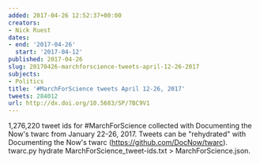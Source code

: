 ```yaml
---
added: 2017-04-26 12:52:37+00:00
creators:
- Nick Ruest
dates:
- end: '2017-04-26'
  start: '2017-04-12'
published: 2017-04-26
slug: 20170426-marchforscience-tweets-april-12-26-2017
subjects:
- Politics
title: '#MarchForScience tweets April 12-26, 2017'
tweets: 284012
url: http://dx.doi.org/10.5683/SP/7BC9V1
---
```


1,276,220 tweet ids for #MarchForScience collected with Documenting the Now's twarc from January 22-26, 2017. Tweets can be "rehydrated" with Documenting the Now's twarc (https://github.com/DocNow/twarc). twarc.py hydrate MarchForScience_tweet-ids.txt > MarchForScience.json.
